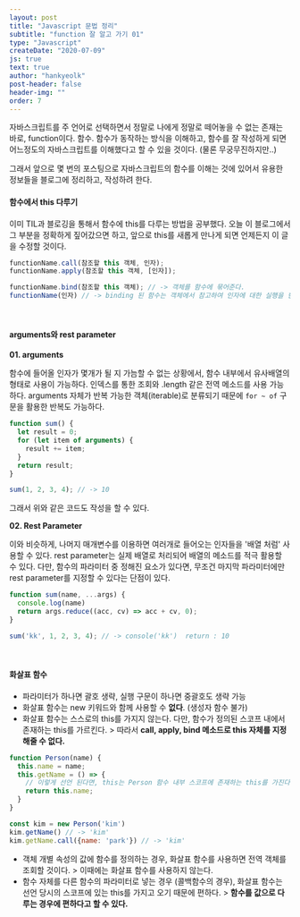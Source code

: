 ```yaml
---
layout: post
title: "Javascript 문법 정리"
subtitle: "function 잘 알고 가기 01"
type: "Javascript"
createDate: "2020-07-09"
js: true
text: true
author: "hankyeolk"
post-header: false
header-img: ""
order: 7
---
```


자바스크립트를 주 언어로 선택하면서 정말로 나에게 정말로 떼어놓을 수 없는 존재는 바로, function이다. 함수. 함수가 동작하는 방식을 이해하고, 함수를 잘 작성하게 되면 어느정도의 자바스크립트를 이해했다고 할 수 있을 것이다. (물론 무궁무진하지만..)
<br>

그래서 앞으로 몇 번의 포스팅으로 자바스크립트의 함수를 이해는 것에 있어서 유용한 정보들을 블로그에 정리하고, 작성하려 한다. 
<br>

#### 함수에서 this 다루기

이미 TIL과 블로깅을 통해서 함수에 this를 다루는 방법을 공부했다. 오늘 이 블로그에서 그 부분을 정확하게 짚어갔으면 하고, 앞으로 this를 새롭게 만나게 되면 언제든지 이 글을 수정할 것이다.
<br>

```js
functionName.call(참조할 this 객체, 인자);
functionName.apply(참조할 this 객체, [인자]);

functionName.bind(참조할 this 객체); // -> 객체를 함수에 묶어준다.
functionName(인자) // -> binding 된 함수는 객체에서 참고하여 인자에 대한 실행을 한다.
```

<br>

#### arguments와 rest parameter

**01. arguments**
<br>

함수에 들어올 인자가 몇개가 될 지 가늠할 수 없는 상황에서, 함수 내부에서 유사배열의 형태로 사용이 가능하다. 인덱스를 통한 조회와 .length 같은 전역 메소드를 사용 가능하다. arguments 자체가 반복 가능한 객체(iterable)로 분류되기 때문에 `for ~ of` 구문을 활용한 반복도 가능하다.
<br>

```js
function sum() {
  let result = 0;
  for (let item of arguments) {
    result += item;
  }
  return result;
}

sum(1, 2, 3, 4); // -> 10
``` 
그래서 위와 같은 코드도 작성을 할 수 있다.
<br>

**02. Rest Parameter**
<br>

이와 비슷하게, 나머지 매개변수를 이용하면 여러개로 들어오는 인자들을 '배열 처럼' 사용할 수 있다. rest parameter는 실제 배열로 처리되어 배열의 메소드를 적극 활용할 수 있다. 다만, 함수의 파라미터 중 정해진 요소가 있다면, 무조건 마지막 파라미터에만 rest parameter를 지정할 수 있다는 단점이 있다.
<br>

```js
function sum(name, ...args) {
  console.log(name)
  return args.reduce((acc, cv) => acc + cv, 0);
}

sum('kk', 1, 2, 3, 4); // -> console('kk')  return : 10
```

<br>

#### 화살표 함수

- 파라미터가 하나면 괄호 생략, 실행 구문이 하나면 중괄호도 생략 가능
- 화살표 함수는 new 키워드와 함께 사용할 수 **없다**. (생성자 함수 불가)
- 화살표 함수는 스스로의 this를 가지지 않는다. 다만, 함수가 정의된 스코프 내에서 존재하는 this를 가르킨다. > 따라서 **call, apply, bind 메소드로 this 자체를 지정해줄 수 없다.**

```js
function Person(name) {
  this.name = name;
  this.getName = () => {
    // 이렇게 선언 된다면, this는 Person 함수 내부 스코프에 존재하는 this를 가진다.
    return this.name;
  }
}

const kim = new Person('kim')
kim.getName() // -> 'kim'
kim.getName.call({name: 'park'}) // -> 'kim'
```

- 객체 개별 속성의 값에 함수를 정의하는 경우, 화살표 함수를 사용하면 전역 객체를 조회할 것이다. > 이때에는 화살표 함수를 사용하지 않는다. 
- 함수 자체를 다른 함수의 파라미터로 넣는 경우 (콜백함수의 경우), 화살표 함수는 선언 당시의 스코프에 있는 this를 가지고 오기 때문에 편하다. > **함수를 값으로 다루는 경우에 편하다고 할 수 있다.**
